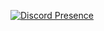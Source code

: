 [![Discord Presence](https://lanyard.kyrie25.me/api/1260122275005337613)](https://discord.com/users/1260122275005337613)
